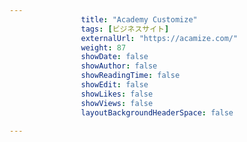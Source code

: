 ---
                title: "Academy Customize"
                tags: [ビジネスサイト]
                externalUrl: "https://acamize.com/"
                weight: 87
                showDate: false
                showAuthor: false
                showReadingTime: false
                showEdit: false
                showLikes: false
                showViews: false
                layoutBackgroundHeaderSpace: false
                ---

